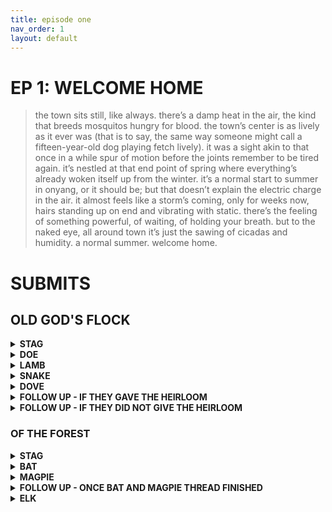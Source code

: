 ```yaml
---
title: episode one
nav_order: 1
layout: default
---
```


# EP 1: WELCOME HOME

> the town sits still, like always. there’s a damp heat in the air, the kind that breeds mosquitos hungry for blood. the town’s center is as lively as it ever was (that is to say, the same way someone might call a fifteen-year-old dog playing fetch lively). it was a sight akin to that once in a while spur of motion before the joints remember to be tired again. it’s nestled at that end point of spring where everything’s already woken itself up from the winter. it’s a normal start to summer in onyang, or it should be; but that doesn’t explain the electric charge in the air. it almost feels like a storm’s coming, only for weeks now, hairs standing up on end and vibrating with static. there’s the feeling of something powerful, of waiting, of holding your breath. but to the naked eye, all around town it’s just the sawing of cicadas and humidity. a normal summer. welcome home.

# SUBMITS

## OLD GOD'S FLOCK

<p>
<details>
<summary><strong>STAG</strong></summary>
<br/>
THE ANTLER GOD ENTERS YOUR DREAM —
<br/>
at night the cool air still seeps in through the cracks of your window. it’s calming, and it lulls you into a complacent sleep. it’s a silent oblivion until  it isn’t. there’s a creature climbing out from the black behind your eyelids. it wears a skull like a head, hollowed out eyes and antlers that grow longer the more you stare at them. it clacks its jaws like a marionette, teeth cartwheeling around in its face. the snapping grows louder and louder, until it’s deafening, until you’re sure you should be waking up, but you don’t. you just start to recognize that the clacking is rearranging into words as it remembers to speak.
<br/><br/>
“bring me your most valuable possession and i will reward you. leave it at the mouth of the forest, under the tree with eyes. help to pull me from my grave and follow in my footsteps.” 
<br/><br/>
you wake with a start, heart pounding so hard in your chest you can feel it beat against your sternum, like a bruise from the inside out. the creature’s words still ring in your ears. you won’t forget them.
<br/>
</details>

<details>
<summary><strong>DOE</strong></summary>
<br/>
THE ANTLER GOD ENTERS YOUR DREAM —
<br/>
you can hear the sawing of cicadas outside, grinding still air into fervent noise. it sings you to sleep. now you’re in a meadow that’s buzzing with that same seesaw of noise. there’s fireflies, too many, more than should exist. you wade through them. the deeper you wade, the less they look like fireflies. the pale butter-yellow glow they give off flickers into a deep red. they flash all around you, a discordant sos signal. the sawing grows louder. it surrounds you, invades your senses, until you crouch in the middle of this dream world, your hands over your ears. 
<br><br>
“bring me your most valuable possession and i will reward you. leave it at the mouth of the forest, under the tree with eyes and i will help lead your family from their misfortunes. follow me into a future.”
<br><br>
you wake, and it should be to the sound of the cicadas, but they’re gone. it’s silent all around you in a way that’s unnatural. no bugs or animals or even the howl of the wind. it’s so quiet you can hear the echo of what it said. you won’t forget it.
<br/>
</details>

<details>
<summary><strong>LAMB</strong></summary>
<br/>
THE ANTLER GOD ENTERS YOUR DREAM —
<br/>
a floorboard creaks, but there’s nobody walking around to make the noise. the creaking moves closer, and closer, until it’s standing right next to your bed. you open your eyes, and everything is wrong. your bed is in the middle of the forest and there is a looming creature standing above you. its skull leers down, and the ropes of shed velvet from its antlers sway in the breeze. this is a dream, you realize, after you try to count the number of fingers you have on one hand and end up with six instead of five. you look up at the creature, sure now that it can’t hurt you; not trapped in your head like this.
<br/><br>
“bring me your most valuable possession and i will reward you. leave it at the mouth of the forest, under the tree with eyes and you will feel fulfillment greater than anything promised to you before.”
<br/><br>
it smiles and somehow the expression pulls past the long curve of its jaw. it smiles wider and wider, until you notice that its teeth aren’t the squared off molars of a deer meant for grinding up grass. they’re long and sharp. when it laughs, it sounds like a scream. or, no. that’s you. you’re screaming. you’re waking yourself up with it in the balmy hold of night. you won’t forget it.
<br/>
</details>

<details>
<summary><strong>SNAKE</strong></summary>
<br/>
THE ANTLER GOD ENTERS YOUR DREAM —
<br/>
on your nightstand, you have the mirror your family gave you, propped up and easy to see. you’re used to your face, the tired features that the night invites. but this time, when you look into the glass, it isn’t yourself that you see. your face is an empty shell of a thing; devoid of a nose or a mouth or eyes. you’re not sure how you’re seeing anything with no eyes (where are your eyes?), but you are. and so you can watch as your face changes. the skin melts and drips to the floor and a skull emerges, horns sprouting from the top and your not-eyes start to burn as you take in its image. you wrench your impossible gaze away from the mirror and suddenly that same skull is in front of you instead of inside you.
<br/><br/>
“bring me your most valuable possession and i will reward you. leave it at the mouth of the forest, under the tree with eyes. follow me, and find the truth.”
<br/><br/>
you look back to the mirror and you’re wearing your face again. you hear yourself breathing too fast, feel your feet tangled in your sheets. you’re awake, but you still feel its presence in the dark. you won’t forget it.
<br/>
</details>

<details>
<summary><strong>DOVE</strong></summary>
<br/>
THE ANTLER GOD ENTERS YOUR DREAM —
<br/>
outside, a wind chime scatters into a discordant melody. by now you’re used to it. like white noise, it helps you fall asleep. the chiming continues, even in your dream. ahead, in the forest of your mind, you see a stag. it looks like it’s from the prehistoric times with how it towers high among the trees. you crane your head back to look up at its face- or, at what should be its face. the meat of it has been worn down and all that remains is a skull, a limpid ivory in the moonlight. its jaw cracks like a tree collapsing as it starts to speak. its voice so resonant you feel the ground shake underneath your feet.
<br/>
<br/>
“i have a task for you. follow me and we will all find our way to greatness. bring with you your most valuable possession and make your way into the mouth of the woods. find the tree with eyes and gather everything you have found at its base. bring it up the mountain, to the high peak, and leave everything below the inscribed tree. give me my offerings and i will give you power in exchange.”
<br/>
<br/>
while it speaks, its body changes. now it has hands, and it reaches out to offer you one. you take it, and it guides you into the forest and high up the mountain. you both stop in front of the strange tree it spoke of. you look up at it and watch as lightning snakes down from the sky and splits it down the middle. it blinds you, and when you open your eyes, you’re awake in your bed.
<br/>
</details>

<details>
<summary><strong>FOLLOW UP - IF THEY GAVE THE HEIRLOOM</strong></summary>
<br/>
the antler god visits you in your dreams once more, it’s wearing a smile. it means to look reassuring, surely. it just hasn’t gotten used to its face yet. it doesn’t know the long shape of its own jaw. its sharp teeth saw together as it speaks. “you have proven yourself useful. you have proven yourself better than your ancestors of old. i keep my promises, i grant you a boon.”
<br/><br/>
<em>your muse has a bout of good fortune for one in-character week. they might: find money on the floor, a bill may have been sent in error, if they were ill then they might get better, they suddenly get a promotion. however, the good luck should only surround the character themselves and not be overreaching</em>
<br/>
</details>

<details>
<summary><strong>FOLLOW UP - IF THEY DID NOT GIVE THE HEIRLOOM</strong></summary>
<br/>
the antler god visits you in your dreams once more. or, no-that’s not right. it’s easy to see right away that this is not a dream, but a nightmare. the forest grows around you like a cage, bears and foxes snarling from behind the branches, salivating so heavily it drips down their jaws as they snap their teeth. from the trees, the crows cackle. the antler god stands before you, larger than the last time you saw it. “you have disobeyed me. you have strayed from your purpose. but i will teach you that it’s easier to fall into step than to turn against me. the past isn’t something worth repeating. i will give you another chance, bring me your most valuable possession, what your family passed down to you, to the tree with eyes.” the antler god disappears, and the animals descend upon you, teeth first.
<br/><br/>
<em>you muse has a bout of bad luck for one in-character day. they might: step in puddle, trip and skin their knee, get a demotion at their job, lose money, etc. </em>
<br/>
</details>

### OF THE FOREST

<details>
<summary><strong>STAG</strong></summary>
<br/>
YOU WAKE UP SORE AND COVERED IN DIRT — <br/>
this isn’t new. you don’t always make it home again before you wake up, but this time you did. your hands and arms ache, and your joints are stiff. mud is caked underneath your nails. it’s all over, streaked in your hair and inside of your socks. it’s not the rich brown of the earth, but a clay-red that gleams in the sun. dirt is scattered across your bed. you don’t know what you did, but you know where you went. somewhere in the woods. it’s always the woods.<br/><br/>
DO YOU…<br/>
<strong>ignore it</strong>: nothing happens<br/>
<details>
<summary><strong>go back into the woods during the day:</strong></summary>
<br/>
your body starts to relax, the same way it always does when you get this deep in the woods. if only your mind would do the same. it buzzes with the warnings your grandmother used to tell you, which you refuse to heed, even if if you’re not conscious for the transgressions. you are for this one though and that makes you feel worse. you’ve been walking for at least two hours when you start noticing the change in earth. the higher up you go, the more it changes into that clay-red you buried your bed in. in your chest your heart beats inexplicably faster.
<br/><br/>
<blockquote>DO YOU…<br>
><strong>head home</strong>: nothing happens<br>
><strong>continue on</strong>:<br><br/>
you climb higher up the mountain, for long enough that you start wishing you brought a water bottle. finally, you reach your destination. you can tell it’s your destination because there’s a hole in the ground with piles of dirt all around it, looking like a meteor struck it from the inside out. there’s a tree standing guard above it, the bark tinged black from a burn, a crack running down the middle. you creep closer, and your heart picks up in time with you. at the edge of the hole, you peer down. inside is a coffin stood up vertically, the dirt packed down around the bottom shows it was buried that way. the lid is sealed shut by an uneven line of nails that look rusted. there are ribbons of cut up flowers ringing the box like a decoration. or, no, not a box. a coffin buried wrong. you feel a shiver drag down your spine like ice despite the heat. something in you tells you to leave, to run. but there’s another piece, the part that you hide away that feels strangely…at home. you move in closer, ignoring the dirt now lodged inside of your shoes. you swear you can hear the light scratching of something coming from inside the coffin.</blockquote>
</details>
<details>
<summary><strong>bottle up some of the dirt and check in with one of the ginseng farmers to ask if they notice anything special about it:</strong></summary>
<br/>
you head through town and toward the farmlands. a lot of them work with the soil, they must know more about it than you do. after getting passed around to a few people, you end up with a man who nods knowingly at the empty jam jar you swept the dirt into. “up higher in the mountains i’d say. the higher you go, the redder it gets. i wouldn’t go up there if i were you, though. lots of snakes. lots of poison ivy. that’s what my mother used to say, anyway.”<br/><br/>
<blockquote>
DO YOU…<br/>
<strong>heed the farmer’s warning and stay in town</strong>: nothing happens<br>
<strong>travel through the woods and up the mountain</strong>:<br/>
you climb higher up the mountain, for long enough that you start wishing you brought a water bottle. finally, you reach your destination. you can tell it’s your destination because there’s a hole in the ground with piles of dirt all around it, looking like a meteor struck it from the inside out. there’s a tree standing guard above it, the bark tinged black from a burn. a crack running down the middle. you creep closer, and your heart picks up in time with you. at the edge of the hole you peer down. inside is a coffin stood up vertically, the dirt packed down around the bottom shows it was buried that way. the lid is left open like a door. there is nothing inside
<br/>
</blockquote>
</details>
</details>

<details>
<summary><strong>BAT</strong></summary>
<br/>
THE ANTLER GOD WHISPERS INTO YOUR EAR— <br/>
“you have always lived in the mountains, sheltered by the forest. and to the forest, you shall return.” curious, you follow the order. it hasn’t asked you to enter to forest for so many years. you do it yourself, sometimes. it’s a comforting place. but this is different, it feels charged, meaningful.  at the mouth of the forest you see magpie. it feels like an echo of the past. like before, you link hands and out of habit, you find yourself retracing the path you took so long ago as a child. the memory stops repeating when they hit the crossroads where the split from each other so long ago. in your head, you hear it’s voice “follow a new path, higher instead of deeper.” and next to bat, magpie speaks in a voice that isn’t quite theirs, “this way, up higher.” you walk high up into the mountain and stand before a hole in the earth. standing upright in the middle is a coffin, once buried vertically. wrapped in long lengths around the coffin are vines, sprouting thick bushels of purple flowers that you’ve never seen before. the voice picks up in your ear once again, “free me from my bindings, i will protect you.”
<br/>
</details>

<details>
<summary><strong>MAGPIE</strong></summary>
<br/>
THE ANTLER GOD USES YOUR MOUTH AND SPEAKS— <br/>
“you need to pick up that knife.” you’re standing in your kitchen, and you stare at the block of knives sitting on the counter. you’re the one who controls your own hands, but the longer you stand there waiting, the more it wears out your jaw. “you need to pick up that knife.” frustrated by yourself, you turn and dig through a drawer instead to fish out a folding knife. you already seem strange enough to the people in town without walking around with a cleaver. you shove it in your pocket and resume making breakfast when you interrupt yourself again. “you need to go to the forest.” you tell yourself in a voice that isn’t quite your own. you keep telling yourself through bites of cereal until you get fed up enough that you do as you’re told. that’s when you see bat. that’s when you both go in together, in the same way as before. when you were kids. at the crosspath where you once separated, you watch bat cock their head. you almost ask before you interrupt yourself, “this way, up higher.” so you both do just that. until you find a hole. standing upright in the middle of it is a coffin, once buried vertically. wrapped in long lengths around the coffin are vines, sprouting thick bushels of purple flowers that you’ve never seen before. bat tells you that you need to free it. you hear your mouth agreeing as you draw out your knife.
<br/>
</details>

<details>
<summary><strong>FOLLOW UP - ONCE BAT AND MAGPIE THREAD FINISHED</strong></summary>
<br/>
you finish unwinding and cutting the long tendrils of vines away from the coffin. it’s not until they’re all cleared away that you notice it’s sealed shut. no amount of prying with the knife will free it. maybe you can come back a different day. maybe you should never come back again.
<br/>
</details>

<details>
<summary><strong>ELK</strong></summary>
<br/>
YOU HEAR YOUR SIBLING’S VOICE CALLING FROM THE TREES—<br/>
which doesn’t make sense, because your sibling’s been gone for a while now. but you hear it clear as day as you’re walking near the treeline, their voice calling your name; young and warbling like the birds singing behind it. it doesn’t make sense, but you follow it anyway. you crash too fast through the underbrush and chase the voice that sounds like it’s running from you, like it’s luring you. by the time it halts, echoes around you in a laugh, you’re panting and tired. the back of your throat is dry, even if the sun can’t reach you between the thick blanket of leaves overhead. at your feet is a briar patch. it’s sprawling and overgrown for as far as you can see. the thorns of it are thick, curved, waiting like fish hooks in a pond. and in the middle, sitting like bait, is the bracelet you gave to your sibling on their very last birthday, woven from colorful string, now desaturated after so many years exposed. they were here and now, so are you.<br><br>
DO YOU…<br/>
<details><summary><strong>leave the bracelet be and return home:</strong></summary>
<br/>as you turn to leave you reach out and steady yourself on the trunk of a tree. the bark’s rough against your hand, but you only stick to that thought for a moment, because those blurry pictures are swimming behind your eyes again. you see your sibling at the edge of the same briar patch, their eyes wide. it doesn’t look like they’re staring at it, rather, into it. like there’s a scene playing out only for them. after a while they blink hard and sink down to their hands and knees to crawl inside. you watch the way the thorns catch and gnaw at them as they reach in deep and pull the antler shard out. the one you keep with you now. they crawl back out again, their cheeks stained wine red from the cold. because there’s snow piled up at their feet. snow in the air. too much snow. you can’t see anything. they can’t find their way home. and then, you can’t find them in the blizzard that swallows them up. you try to call out to them, but instead of hearing them reply, there’s just the screech of a bird above you. you look up, and it’s a blanket of green. you’re here, in the now. in summer. they’re gone. you turn and leave the briars as fast as your legs let you.<br/></details>

<details><summary><strong>reach into the briars and take it:</strong></summary>
<br/>you crouch down and peer between the thorny branches to find the best angle to reach in. you slowly reach your arm in, feeling around half-blind for the bracelet. you feel the rough strands of it and clutch it in your grip. the vision that hits you after you touch is so hard that you almost feel like you’re really there. it’s the vision fault that you jerk back, that a torn catches your wrist. that when you pull back, it pulls forward tears away a strip of skin. you drip blood to the earth, but you’re not focused on that. you’re focused on the sight of your sibling in front of you, reaching into the briars the same way you did, only in the middle of winter and crawling through snowbanks. you watch as their bracelet catches on thorns on the way out. how they stand up triumphant and smile at you, gap toothed and wide.you almost reach out, try to touch them. your vision have never felt like this before. like you’ve been transplanted into them. before you have a chance, your sibling warps in front of you. bones crack and shift, and their body stretches. out of their skull sprouts two horns. “i have a taste for you now. it will be easier if you stop resisting me. if you stop resisting the forest’s call.” behind the creature’s back, your sibling, perpetually trapped at the age you lost them, laughs like a game and darts off back toward home. a place they will never step foot in again.<br/><br/>
YOU HAVE FED YOUR BLOOD TO THE SOIL THE ANTLER GOD REIGNS OVER. YOU FEEL YOUR CONNECTION DEEPEN — 
<br>the visions your muse now receives no longer seem to have a distorted film over them and are easier for you to discern.
<br/></details>
<br/>
</details>
